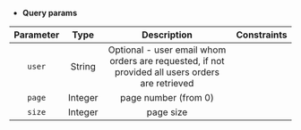 * **Query params**

| Parameter | Type | Description | Constraints |  
| :-------: | :--: | :---------: | :---------: |  
| `user` | String | Optional - user email whom orders are requested, if not provided all users orders are retrieved |  |  
| `page` | Integer | page number (from 0) |  |  
| `size` | Integer | page size |  |  
